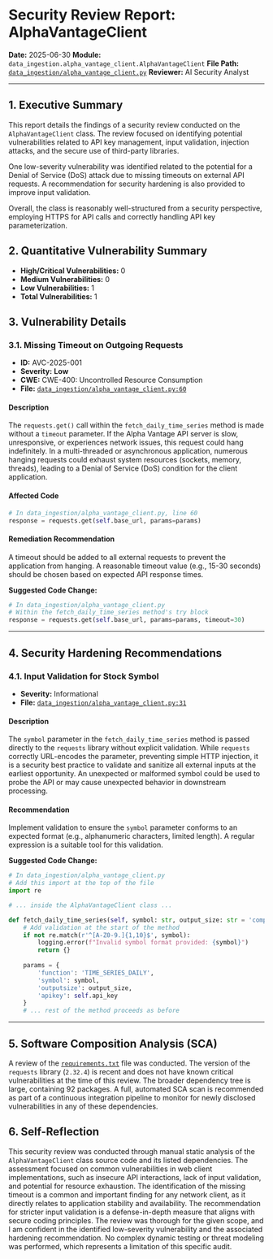 # Security Review Report: AlphaVantageClient

**Date:** 2025-06-30
**Module:** `data_ingestion.alpha_vantage_client.AlphaVantageClient`
**File Path:** [`data_ingestion/alpha_vantage_client.py`](data_ingestion/alpha_vantage_client.py)
**Reviewer:** AI Security Analyst

---

## 1. Executive Summary

This report details the findings of a security review conducted on the `AlphaVantageClient` class. The review focused on identifying potential vulnerabilities related to API key management, input validation, injection attacks, and the secure use of third-party libraries.

One low-severity vulnerability was identified related to the potential for a Denial of Service (DoS) attack due to missing timeouts on external API requests. A recommendation for security hardening is also provided to improve input validation.

Overall, the class is reasonably well-structured from a security perspective, employing HTTPS for API calls and correctly handling API key parameterization.

## 2. Quantitative Vulnerability Summary

- **High/Critical Vulnerabilities:** 0
- **Medium Vulnerabilities:** 0
- **Low Vulnerabilities:** 1
- **Total Vulnerabilities:** 1

## 3. Vulnerability Details

### 3.1. Missing Timeout on Outgoing Requests

- **ID:** AVC-2025-001
- **Severity:** **Low**
- **CWE:** CWE-400: Uncontrolled Resource Consumption
- **File:** [`data_ingestion/alpha_vantage_client.py:60`](data_ingestion/alpha_vantage_client.py:60)

#### Description

The `requests.get()` call within the `fetch_daily_time_series` method is made without a `timeout` parameter. If the Alpha Vantage API server is slow, unresponsive, or experiences network issues, this request could hang indefinitely. In a multi-threaded or asynchronous application, numerous hanging requests could exhaust system resources (sockets, memory, threads), leading to a Denial of Service (DoS) condition for the client application.

#### Affected Code

```python
# In data_ingestion/alpha_vantage_client.py, line 60
response = requests.get(self.base_url, params=params)
```

#### Remediation Recommendation

A timeout should be added to all external requests to prevent the application from hanging. A reasonable timeout value (e.g., 15-30 seconds) should be chosen based on expected API response times.

**Suggested Code Change:**
```python
# In data_ingestion/alpha_vantage_client.py
# Within the fetch_daily_time_series method's try block
response = requests.get(self.base_url, params=params, timeout=30)
```

---

## 4. Security Hardening Recommendations

### 4.1. Input Validation for Stock Symbol

- **Severity:** Informational
- **File:** [`data_ingestion/alpha_vantage_client.py:31`](data_ingestion/alpha_vantage_client.py:31)

#### Description

The `symbol` parameter in the `fetch_daily_time_series` method is passed directly to the `requests` library without explicit validation. While `requests` correctly URL-encodes the parameter, preventing simple HTTP injection, it is a security best practice to validate and sanitize all external inputs at the earliest opportunity. An unexpected or malformed symbol could be used to probe the API or may cause unexpected behavior in downstream processing.

#### Recommendation

Implement validation to ensure the `symbol` parameter conforms to an expected format (e.g., alphanumeric characters, limited length). A regular expression is a suitable tool for this validation.

**Suggested Code Change:**
```python
# In data_ingestion/alpha_vantage_client.py
# Add this import at the top of the file
import re

# ... inside the AlphaVantageClient class ...

def fetch_daily_time_series(self, symbol: str, output_size: str = 'compact') -> dict:
    # Add validation at the start of the method
    if not re.match(r'^[A-Z0-9.]{1,10}$', symbol):
        logging.error(f"Invalid symbol format provided: {symbol}")
        return {}
        
    params = {
        'function': 'TIME_SERIES_DAILY',
        'symbol': symbol,
        'outputsize': output_size,
        'apikey': self.api_key
    }
    # ... rest of the method proceeds as before
```

---

## 5. Software Composition Analysis (SCA)

A review of the [`requirements.txt`](requirements.txt) file was conducted. The version of the `requests` library (`2.32.4`) is recent and does not have known critical vulnerabilities at the time of this review. The broader dependency tree is large, containing 92 packages. A full, automated SCA scan is recommended as part of a continuous integration pipeline to monitor for newly disclosed vulnerabilities in any of these dependencies.

## 6. Self-Reflection

This security review was conducted through manual static analysis of the `AlphaVantageClient` class source code and its listed dependencies. The assessment focused on common vulnerabilities in web client implementations, such as insecure API interactions, lack of input validation, and potential for resource exhaustion. The identification of the missing timeout is a common and important finding for any network client, as it directly relates to application stability and availability. The recommendation for stricter input validation is a defense-in-depth measure that aligns with secure coding principles. The review was thorough for the given scope, and I am confident in the identified low-severity vulnerability and the associated hardening recommendation. No complex dynamic testing or threat modeling was performed, which represents a limitation of this specific audit.